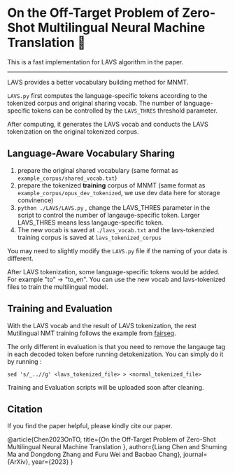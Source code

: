 #  On the Off-Target Problem of Zero-Shot Multilingual Neural Machine Translation  🎯

This is a fast implementation for LAVS algorithm in the paper.

---

LAVS provides a better vocabulary building method for MNMT.

`LAVS.py` first computes the language-specific tokens according to the tokenized corpus and original sharing vocab. The number of language-specific tokens can be controlled by the `LAVS_THRES` threshold parameter.

After computing, it generates the LAVS vocab and conducts the LAVS tokenization on the original tokenized corpus. 

## Language-Aware Vocabulary Sharing

1. prepare the original shared vocabulary (same format as `example_corpus/shared_vocab.txt`)
2. prepare the tokenized **training** corpus of MNMT (same format as `example_corpus/opus_dev_tokenized`, we use dev data here for storage convinence)
3. `python ./LAVS/LAVS.py` , change the LAVS_THRES parameter in the script to control the number of langauge-specific token. Larger LAVS_THRES means less langauge-specific token.
4. The new vocab is saved at `./lavs_vocab.txt` and the lavs-tokenzied training corpus is saved at `lavs_tokenized_corpus`

You may need to slightly modify the `LAVS.py` file if the naming of your data is different.

After LAVS tokenization, some language-specific tokens would be added. For example "to" -> "to_en". You can use the new vocab and lavs-tokenized files to train the multilingual model.


## Training and Evaluation

With the LAVS vocab and the result of LAVS tokenization, the rest Mutilingual NMT training follows the example from [fairseq](https://github.com/facebookresearch/fairseq/tree/main/examples/multilingual). 

The only different in evaluation is that you need to remove the langauge tag in each decoded token before running detokenization. You can simply do it by running :

`sed 's/_..//g' <lavs_tokenized_file> > <normal_tokenized_file>`


Training and Evaluation scripts will be uploaded soon after cleaning.  


## Citation

If you find the paper helpful, please kindly cite our paper.

@article{Chen2023OnTO,
  title={On the Off-Target Problem of Zero-Shot Multilingual Neural Machine Translation },
  author={Liang Chen and Shuming Ma and Dongdong Zhang and Furu Wei and Baobao Chang},
  journal={ArXiv},
  year={2023}
}


